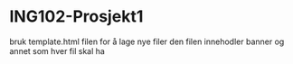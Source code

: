 # ING102-Prosjekt1 #

bruk template.html filen for å lage nye filer
den filen innehodler banner og annet som hver fil skal ha
